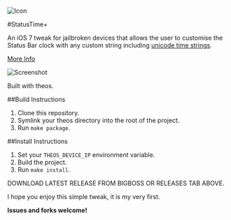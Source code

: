 ![Icon](http://cl.ly/image/1r1E3l3a1R2Z/AppIcon72x72@2x.png)

#StatusTime+

An iOS 7 tweak for jailbroken devices that allows the user to customise the Status Bar clock with any custom string including [unicode time strings](http://www.unicode.org/reports/tr35/tr35-25.html#Date_Format_Patterns).

[More Info](http://interroban.gg/work/statustime-plus?utm_source=direct&utm_medium=link&utm_campaign=github)

![Screenshot](http://cl.ly/TztR/IMG_1681.jpg)

Built with theos.

##Build Instructions

1. Clone this repository.
2. Symlink your theos directory into the root of the project.
3. Run ```make package```.

##Install Instructions
1. Set your ```THEOS_DEVICE_IP``` environment variable.
2. Build the project.
2. Run ```make install```.

DOWNLOAD LATEST RELEASE FROM BIGBOSS OR RELEASES TAB ABOVE.

I hope you enjoy this simple tweak, it is my very first.

**Issues and forks welcome!**
